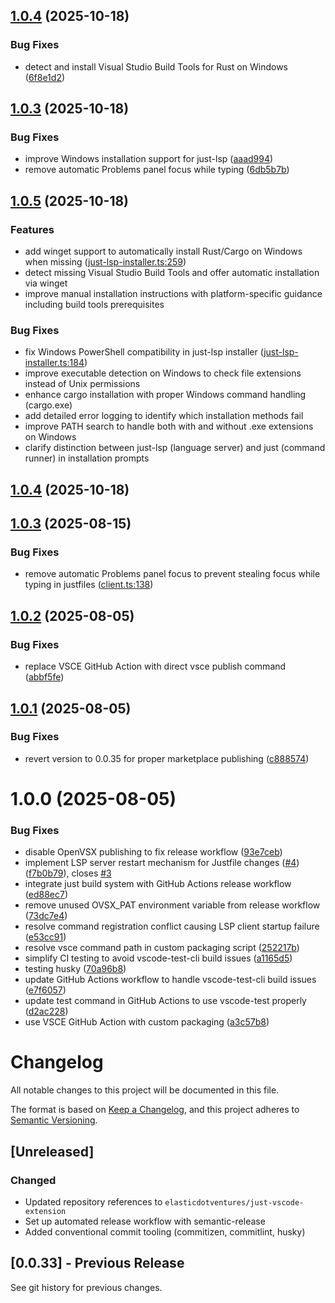 ## [1.0.4](https://github.com/elasticdotventures/just-vscode-extension/compare/v1.0.3...v1.0.4) (2025-10-18)


### Bug Fixes

* detect and install Visual Studio Build Tools for Rust on Windows ([6f8e1d2](https://github.com/elasticdotventures/just-vscode-extension/commit/6f8e1d2392fe17a0de825fd8a2adc0ffffaf174f))

## [1.0.3](https://github.com/elasticdotventures/just-vscode-extension/compare/v1.0.2...v1.0.3) (2025-10-18)


### Bug Fixes

* improve Windows installation support for just-lsp ([aaad994](https://github.com/elasticdotventures/just-vscode-extension/commit/aaad99480cf008a3eb3ead4474263500c36dcfae))
* remove automatic Problems panel focus while typing ([6db5b7b](https://github.com/elasticdotventures/just-vscode-extension/commit/6db5b7b09fe42e0a298f1a21a22c7b8c15a39202))

## [1.0.5](https://github.com/elasticdotventures/just-vscode-extension/compare/v1.0.4...v1.0.5) (2025-10-18)

### Features

- add winget support to automatically install Rust/Cargo on Windows when missing ([just-lsp-installer.ts:259](https://github.com/elasticdotventures/just-vscode-extension/blob/main/src/just-lsp-installer.ts#L259))
- detect missing Visual Studio Build Tools and offer automatic installation via winget
- improve manual installation instructions with platform-specific guidance including build tools prerequisites

### Bug Fixes

- fix Windows PowerShell compatibility in just-lsp installer ([just-lsp-installer.ts:184](https://github.com/elasticdotventures/just-vscode-extension/blob/main/src/just-lsp-installer.ts#L184))
- improve executable detection on Windows to check file extensions instead of Unix permissions
- enhance cargo installation with proper Windows command handling (cargo.exe)
- add detailed error logging to identify which installation methods fail
- improve PATH search to handle both with and without .exe extensions on Windows
- clarify distinction between just-lsp (language server) and just (command runner) in installation prompts

## [1.0.4](https://github.com/elasticdotventures/just-vscode-extension/compare/v1.0.3...v1.0.4) (2025-10-18)

## [1.0.3](https://github.com/elasticdotventures/just-vscode-extension/compare/v1.0.2...v1.0.3) (2025-08-15)

### Bug Fixes

- remove automatic Problems panel focus to prevent stealing focus while typing in justfiles ([client.ts:138](https://github.com/elasticdotventures/just-vscode-extension/blob/main/src/client.ts#L138))

## [1.0.2](https://github.com/elasticdotventures/just-vscode-extension/compare/v1.0.1...v1.0.2) (2025-08-05)

### Bug Fixes

* replace VSCE GitHub Action with direct vsce publish command ([abbf5fe](https://github.com/elasticdotventures/just-vscode-extension/commit/abbf5febb96bb066c7152a6c6eee9a1f855a348a))

## [1.0.1](https://github.com/elasticdotventures/just-vscode-extension/compare/v1.0.0...v1.0.1) (2025-08-05)

### Bug Fixes

- revert version to 0.0.35 for proper marketplace publishing ([c888574](https://github.com/elasticdotventures/just-vscode-extension/commit/c888574e724e07019e2a441925943d8962bb0b49))

# 1.0.0 (2025-08-05)

### Bug Fixes

- disable OpenVSX publishing to fix release workflow ([93e7ceb](https://github.com/elasticdotventures/just-vscode-extension/commit/93e7ceb517771622476908bd3f0577a400074920))
- implement LSP server restart mechanism for Justfile changes ([#4](https://github.com/elasticdotventures/just-vscode-extension/issues/4)) ([f7b0b79](https://github.com/elasticdotventures/just-vscode-extension/commit/f7b0b7957129d72b2bbe06c40b8d7d5a9efabb72)), closes [#3](https://github.com/elasticdotventures/just-vscode-extension/issues/3)
- integrate just build system with GitHub Actions release workflow ([ed88ec7](https://github.com/elasticdotventures/just-vscode-extension/commit/ed88ec72797946637e79add37afcc4e34e9c6b7c))
- remove unused OVSX_PAT environment variable from release workflow ([73dc7e4](https://github.com/elasticdotventures/just-vscode-extension/commit/73dc7e48ff11c3d2483e9b952ade8d35c75c2d1d))
- resolve command registration conflict causing LSP client startup failure ([e53cc91](https://github.com/elasticdotventures/just-vscode-extension/commit/e53cc91abf0b355638734560bc8df53d09a59307))
- resolve vsce command path in custom packaging script ([252217b](https://github.com/elasticdotventures/just-vscode-extension/commit/252217b93933123a5bb3462d355b33021a0ba070))
- simplify CI testing to avoid vscode-test-cli build issues ([a1165d5](https://github.com/elasticdotventures/just-vscode-extension/commit/a1165d53f3d436a628879988c0c22a2ca874da78))
- testing husky ([70a96b8](https://github.com/elasticdotventures/just-vscode-extension/commit/70a96b8514ccf51e7ab0de4dddc69103d0246048))
- update GitHub Actions workflow to handle vscode-test-cli build issues ([e7f6057](https://github.com/elasticdotventures/just-vscode-extension/commit/e7f6057a2dc420859d5341b8b76e1aa7ed0b8cae))
- update test command in GitHub Actions to use vscode-test properly ([d2ac228](https://github.com/elasticdotventures/just-vscode-extension/commit/d2ac22865d083eacc596e88bd2b10172e6d3a364))
- use VSCE GitHub Action with custom packaging ([a3c57b8](https://github.com/elasticdotventures/just-vscode-extension/commit/a3c57b81eb233bdaf17db8848cb4b92de113878a))

# Changelog

All notable changes to this project will be documented in this file.

The format is based on [Keep a Changelog](https://keepachangelog.com/en/1.0.0/),
and this project adheres to [Semantic Versioning](https://semver.org/spec/v2.0.0.html).

## [Unreleased]

### Changed

- Updated repository references to `elasticdotventures/just-vscode-extension`
- Set up automated release workflow with semantic-release
- Added conventional commit tooling (commitizen, commitlint, husky)

## [0.0.33] - Previous Release

See git history for previous changes.
